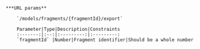     ***URL params**

        `/models/fragments/{fragmentId}/export`

        Parameter|Type|Description|Constraints
        :-------:|:--:|:---------:|:---------:
        `fragmentId` |Number|Fragment identifier|Should be a whole number
    

